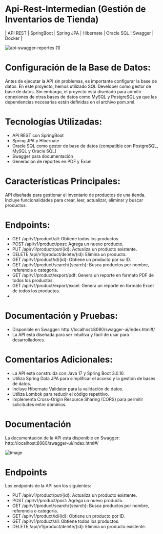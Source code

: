 # Api-Rest-Intermedian (Gestión de Inventarios de Tienda)

| API REST |  SpringBoot | Spring JPA | Hibernate | Oracle SQL | Swagger | Docker |

![api-swagger-reportes (1)](https://github.com/Julian1699/Api-Easy-Shop/assets/114323630/3df819a6-57cb-409b-a247-9136c67a390f)

# Configuración de la Base de Datos:

Antes de ejecutar la API sin problemas, es importante configurar la base de datos. En este proyecto, hemos utilizado SQL Developer como gestor de base de datos. Sin embargo, el proyecto está diseñado para admitir conexiones de otras bases de datos como MySQL y PostgreSQL ya que las dependencias necesarias están definidas en el archivo pom.xml.

# Tecnologías Utilizadas:

- API REST con SpringBoot
- Spring JPA y Hibernate
- Oracle SQL como gestor de base de datos (compatible con PostgreSQL, MySQL y Oracle SQL)
- Swagger para documentación
- Generación de reportes en PDF y Excel

# Características Principales:

API diseñada para gestionar el inventario de productos de una tienda.
Incluye funcionalidades para crear, leer, actualizar, eliminar y buscar productos.

# Endpoints:

- GET /api/v1/product/all: Obtiene todos los productos.
- POST /api/v1/product/post: Agrega un nuevo producto.
- PUT /api/v1/product/put/{id}: Actualiza un producto existente.
- DELETE /api/v1/product/delete/{id}: Elimina un producto.
- GET /api/v1/product/id/{id}: Obtiene un producto por su ID.
- GET /api/v1/product/search/{search}: Busca productos por nombre, referencia o categoría.
- GET /api/v1/product/export/pdf: Genera un reporte en formato PDF de todos los productos.
- GET /api/v1/product/export/excel: Genera un reporte en formato Excel de todos los productos.
- 
# Documentación y Pruebas:

- Disponible en Swagger: http://localhost:8080/swagger-ui/index.html#/
- La API está diseñada para ser intuitiva y fácil de usar para desarrolladores.
  
# Comentarios Adicionales:

- La API está construida con Java 17 y Spring Boot 3.0.10.
- Utiliza Spring Data JPA para simplificar el acceso y la gestión de bases de datos.
- Incluye Hibernate Validator para la validación de datos.
- Utiliza Lombok para reducir el código repetitivo.
- Implementa Cross-Origin Resource Sharing (CORS) para permitir solicitudes entre dominios.

# Documentación

La documentación de la API está disponible en Swagger: http://localhost:8080/swagger-ui/index.html#/

![image](https://github.com/Julian1699/Api-Rest-Intermedian/assets/114323630/2cfe3ae7-b943-49fa-8749-b208f9501bf5)

# Endpoints

Los endpoints de la API son los siguientes:

- PUT /api/v1/product/put/{id}: Actualiza un producto existente.
- POST /api/v1/product/post: Agrega un nuevo producto.
- GET /api/v1/product/search/{search}: Busca productos por nombre, referencia o categoría.
- GET /api/v1/product/id/{id}: Obtiene un producto por ID.
- GET /api/v1/product/all: Obtiene todos los productos.
- DELETE /api/v1/product/delete/{id}: Elimina un producto existente.
